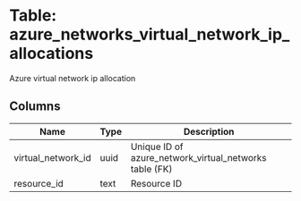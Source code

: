 
# Table: azure_networks_virtual_network_ip_allocations
Azure virtual network ip allocation
## Columns
| Name        | Type           | Description  |
| ------------- | ------------- | -----  |
|virtual_network_id|uuid|Unique ID of azure_network_virtual_networks table (FK)|
|resource_id|text|Resource ID|
